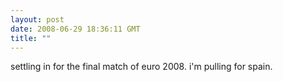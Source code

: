 ```yaml
---
layout: post
date: 2008-06-29 18:36:11 GMT
title: ""
---
```

settling in for the final match of euro 2008. i'm pulling for spain.